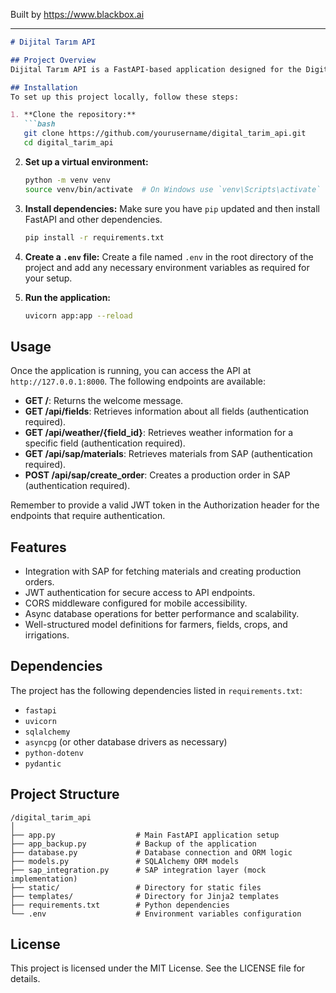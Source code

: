 
Built by https://www.blackbox.ai

---

```markdown
# Dijital Tarım API

## Project Overview
Dijital Tarım API is a FastAPI-based application designed for the Digital Agriculture solution integrated with SAP. It provides various endpoints to manage agricultural data, allowing users to access field information, weather data for specific fields, and interact with SAP for materials and production orders. The application is designed to be extensible and robust, featuring JWT authentication and an integration layer for SAP.

## Installation
To set up this project locally, follow these steps:

1. **Clone the repository:**
   ```bash
   git clone https://github.com/yourusername/digital_tarim_api.git
   cd digital_tarim_api
   ```

2. **Set up a virtual environment:**
   ```bash
   python -m venv venv
   source venv/bin/activate  # On Windows use `venv\Scripts\activate`
   ```

3. **Install dependencies:**
   Make sure you have `pip` updated and then install FastAPI and other dependencies.
   ```bash
   pip install -r requirements.txt
   ```

4. **Create a `.env` file:**
   Create a file named `.env` in the root directory of the project and add any necessary environment variables as required for your setup.

5. **Run the application:**
   ```bash
   uvicorn app:app --reload
   ```

## Usage
Once the application is running, you can access the API at `http://127.0.0.1:8000`. The following endpoints are available:

- **GET /**: Returns the welcome message.
- **GET /api/fields**: Retrieves information about all fields (authentication required).
- **GET /api/weather/{field_id}**: Retrieves weather information for a specific field (authentication required).
- **GET /api/sap/materials**: Retrieves materials from SAP (authentication required).
- **POST /api/sap/create_order**: Creates a production order in SAP (authentication required).

Remember to provide a valid JWT token in the Authorization header for the endpoints that require authentication.

## Features
- Integration with SAP for fetching materials and creating production orders.
- JWT authentication for secure access to API endpoints.
- CORS middleware configured for mobile accessibility.
- Async database operations for better performance and scalability.
- Well-structured model definitions for farmers, fields, crops, and irrigations.

## Dependencies
The project has the following dependencies listed in `requirements.txt`:
- `fastapi`
- `uvicorn`
- `sqlalchemy`
- `asyncpg` (or other database drivers as necessary)
- `python-dotenv`
- `pydantic`

## Project Structure
```
/digital_tarim_api
│
├── app.py                  # Main FastAPI application setup
├── app_backup.py           # Backup of the application
├── database.py             # Database connection and ORM logic
├── models.py               # SQLAlchemy ORM models
├── sap_integration.py      # SAP integration layer (mock implementation)
├── static/                 # Directory for static files
├── templates/              # Directory for Jinja2 templates
├── requirements.txt        # Python dependencies
└── .env                    # Environment variables configuration
```

## License
This project is licensed under the MIT License. See the LICENSE file for details.
```